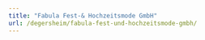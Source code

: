 ```yaml
---
title: "Fabula Fest-& Hochzeitsmode GmbH"
url: /degersheim/fabula-fest-und-hochzeitsmode-gmbh/
---
```

